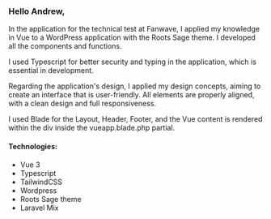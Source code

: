 ### Hello Andrew,

In the application for the technical test at Fanwave, I applied my knowledge in Vue to a WordPress application with the Roots Sage theme. I developed all the components and functions.

I used Typescript for better security and typing in the application, which is essential in development.

Regarding the application's design, I applied my design concepts, aiming to create an interface that is user-friendly. All elements are properly aligned, with a clean design and full responsiveness.

I used Blade for the Layout, Header, Footer, and the Vue content is rendered within the div inside the vueapp.blade.php partial.

#### Technologies:
- Vue 3
- Typescript
- TailwindCSS
- Wordpress
- Roots Sage theme
- Laravel Mix
